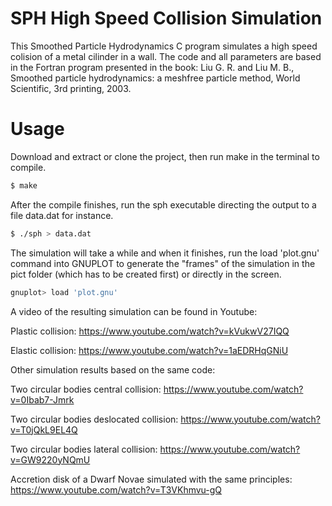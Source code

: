 # SPH High Speed Collision Simulation

This Smoothed Particle Hydrodynamics C program simulates a high speed colision of a metal cilinder in a wall. The code and all parameters are based in the Fortran program presented in the book: Liu G. R. and Liu M. B., Smoothed particle hydrodynamics: a meshfree particle method, World Scientific, 3rd printing, 2003.

# Usage

Download and extract or clone the project, then run make in the terminal to compile.

```sh
$ make
```

After the compile finishes, run the sph executable directing the output to a file data.dat for instance.

```sh
$ ./sph > data.dat
```

The simulation will take a while and when it finishes, run the load 'plot.gnu' command into GNUPLOT to generate the "frames" of the simulation in the pict folder (which has to be created first) or directly in the screen.

```sh
gnuplot> load 'plot.gnu'
```

A video of the resulting simulation can be found in Youtube:

Plastic collision: https://www.youtube.com/watch?v=kVukwV27IQQ

Elastic collision: https://www.youtube.com/watch?v=1aEDRHqGNiU


Other simulation results based on the same code:

Two circular bodies central collision: https://www.youtube.com/watch?v=0Ibab7-Jmrk

Two circular bodies deslocated collision: https://www.youtube.com/watch?v=T0jQkL9EL4Q

Two circular bodies lateral collision: https://www.youtube.com/watch?v=GW9220yNQmU


Accretion disk of a Dwarf Novae simulated with the same principles: https://www.youtube.com/watch?v=T3VKhmvu-gQ
